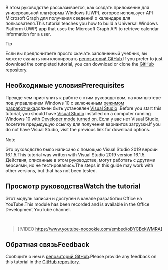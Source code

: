 <!-- markdownlint-disable MD002 MD041 -->

<span data-ttu-id="383e0-101">В этом руководстве рассказывается, как создать приложение для универсальной платформы Windows (UWP), которое использует API Microsoft Graph для получения сведений о календаре для пользователя.</span><span class="sxs-lookup"><span data-stu-id="383e0-101">This tutorial teaches you how to build a Universal Windows Platform (UWP) app that uses the Microsoft Graph API to retrieve calendar information for a user.</span></span>

> [!TIP]
> <span data-ttu-id="383e0-102">Если вы предпочитаете просто скачать заполненный учебник, вы можете скачать или клонировать [репозиторий GitHub](https://github.com/microsoftgraph/msgraph-training-uwp).</span><span class="sxs-lookup"><span data-stu-id="383e0-102">If you prefer to just download the completed tutorial, you can download or clone the [GitHub repository](https://github.com/microsoftgraph/msgraph-training-uwp).</span></span>

## <a name="prerequisites"></a><span data-ttu-id="383e0-103">Необходимые условия</span><span class="sxs-lookup"><span data-stu-id="383e0-103">Prerequisites</span></span>

<span data-ttu-id="383e0-104">Прежде чем приступить к работе с этим руководством, на компьютере под управлением Windows 10 с включенным [режимом разработчика](https://docs.microsoft.com/windows/uwp/get-started/enable-your-device-for-development)должен быть установлен [Visual Studio](https://visualstudio.microsoft.com/vs/) .</span><span class="sxs-lookup"><span data-stu-id="383e0-104">Before you start this tutorial, you should have [Visual Studio](https://visualstudio.microsoft.com/vs/) installed on a computer running Windows 10 with [Developer mode turned on](https://docs.microsoft.com/windows/uwp/get-started/enable-your-device-for-development).</span></span> <span data-ttu-id="383e0-105">Если у вас нет Visual Studio, посетите предыдущую ссылку для получения вариантов загрузки.</span><span class="sxs-lookup"><span data-stu-id="383e0-105">If you do not have Visual Studio, visit the previous link for download options.</span></span>

> [!NOTE]
> <span data-ttu-id="383e0-106">Это руководство было написано с помощью Visual Studio 2019 версии 16.1.5.</span><span class="sxs-lookup"><span data-stu-id="383e0-106">This tutorial was written with Visual Studio 2019 version 16.1.5.</span></span> <span data-ttu-id="383e0-107">Действия, описанные в этом руководстве, могут работать с другими версиями, но не тестировались.</span><span class="sxs-lookup"><span data-stu-id="383e0-107">The steps in this guide may work with other versions, but that has not been tested.</span></span>

## <a name="watch-the-tutorial"></a><span data-ttu-id="383e0-108">Просмотр руководства</span><span class="sxs-lookup"><span data-stu-id="383e0-108">Watch the tutorial</span></span>

<span data-ttu-id="383e0-109">Этот модуль записан и доступен в канале разработки Office на YouTube.</span><span class="sxs-lookup"><span data-stu-id="383e0-109">This module has been recorded and is available in the Office Development YouTube channel.</span></span>

<!-- markdownlint-disable MD033 MD034 -->
<br/>

> [!VIDEO https://www.youtube-nocookie.com/embed/oBYCBxkWMRA]
<!-- markdownlint-enable MD033 MD034 -->

## <a name="feedback"></a><span data-ttu-id="383e0-110">Обратная связь</span><span class="sxs-lookup"><span data-stu-id="383e0-110">Feedback</span></span>

<span data-ttu-id="383e0-111">Сообщите о нем в [репозиторий GitHub](https://github.com/microsoftgraph/msgraph-training-uwp).</span><span class="sxs-lookup"><span data-stu-id="383e0-111">Please provide any feedback on this tutorial in the [GitHub repository](https://github.com/microsoftgraph/msgraph-training-uwp).</span></span>

